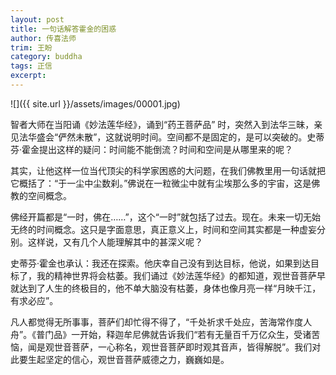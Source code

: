 ```yaml
---
layout: post
title: 一句话解答霍金的困惑
author: 传喜法师
trim: 王盼
category: buddha
tags: 正信
excerpt:
---
```


![]({{ site.url }}/assets/images/00001.jpg)

智者大师在当阳诵《妙法莲华经》，诵到“药王菩萨品” 时，突然入到法华三昧，亲见法华盛会“俨然未散”，这就说明时间。空间都不是固定的，是可以突破的。史蒂芬·霍金提出这样的疑问：时间能不能倒流？时间和空间是从哪里来的呢？

其实，让他这样一位当代顶尖的科学家困惑的大问题，在我们佛教里用一句话就把它概括了：“于一尘中尘数刹。”佛说在一粒微尘中就有尘埃那么多的宇宙，这是佛教的空间概念。

佛经开篇都是“一时，佛在……”，这个“一时”就包括了过去。现在。未来一切无始无终的时间概念。这只是字面意思，真正意义上，时间和空间其实都是一种虚妄分别。这样说，又有几个人能理解其中的甚深义呢？

史蒂芬·霍金也承认：我还在探索。他庆幸自己没有到达目标，他说，如果到达目标了，我的精神世界将会枯萎。我们诵过《妙法莲华经》的都知道，观世音菩萨早就达到了人生的终极目的，他不单大脑没有枯萎，身体也像月亮一样“月映千江，有求必应”。

凡人都觉得无所事事，菩萨们却忙得不得了，“千处祈求千处应，苦海常作度人舟”。《普门品》一开始，释迦牟尼佛就告诉我们“若有无量百千万亿众生，受诸苦恼，闻是观世音菩萨，一心称名，观世音菩萨即时观其音声，皆得解脱”。我们对此要生起坚定的信心，观世音菩萨威德之力，巍巍如是。
